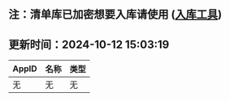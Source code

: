## 注：清单库已加密想要入库请使用 ([入库工具](https://github.com/BlankTMing/ManifestAutoUpdate/releases))

## 更新时间：2024-10-12 15:03:19
| AppID | 名称 | 类型  |
| :-------------------- | :----------------------------- | :----------- |
| 无 | 无 | 无 |
